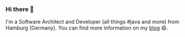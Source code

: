### Hi there 👋

I'm a Software Architect and Developer (all things #java and more) from Hamburg (Germany). You can find more information on my [blog](https://claudioaltamura.de) 😄.

<!--
**claudioaltamura/claudioaltamura** is a ✨ _special_ ✨ repository because its `README.md` (this file) appears on your GitHub profile.

Here are some ideas to get you started:

- 🔭 I’m currently working on ...
- 🌱 I’m currently learning ...
- 👯 I’m looking to collaborate on ...
- 🤔 I’m looking for help with ...
- 💬 Ask me about ...
- 📫 How to reach me: ...
- 😄 Pronouns: ...
- ⚡ Fun fact: ...
-->
